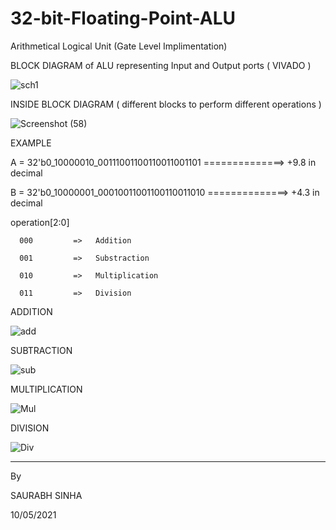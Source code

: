 # 32-bit-Floating-Point-ALU
Arithmetical Logical Unit (Gate Level Implimentation)

BLOCK DIAGRAM of ALU representing Input and Output ports ( VIVADO )

![sch1](https://user-images.githubusercontent.com/76876019/117704694-c6287000-b1e8-11eb-86bc-3cef3d89bb5c.PNG)

INSIDE BLOCK DIAGRAM ( different blocks to perform different operations )

![Screenshot (58)](https://user-images.githubusercontent.com/76876019/118736617-a20c0500-b860-11eb-8bf1-27e5eeeafbd0.png)


EXAMPLE

A = 32'b0_10000010_00111001100110011001101 ==============> +9.8 in decimal

B = 32'b0_10000001_00010011001100110011010 ==============> +4.3 in decimal

operation[2:0]

      000         =>   Addition
      
      001         =>   Substraction
      
      010         =>   Multiplication
      
      011         =>   Division


ADDITION

![add](https://user-images.githubusercontent.com/76876019/118895089-1dce8600-b923-11eb-85c2-f1e06116a995.PNG)

SUBTRACTION

![sub](https://user-images.githubusercontent.com/76876019/118895105-29ba4800-b923-11eb-9800-7c72b6a56592.PNG)

MULTIPLICATION

![Mul](https://user-images.githubusercontent.com/76876019/118895136-350d7380-b923-11eb-9ca5-cb2719e6d518.PNG)

DIVISION

![Div](https://user-images.githubusercontent.com/76876019/118895156-3dfe4500-b923-11eb-8694-b77a2c7f0831.PNG)

---------------------------------------------------------------------------------------------------------------------------------------------------------------------------------

By

SAURABH SINHA

10/05/2021
